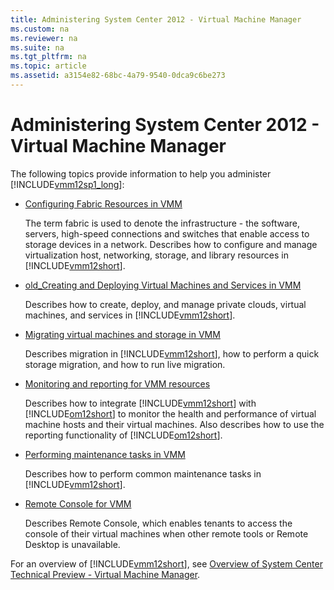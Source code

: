 ```yaml
---
title: Administering System Center 2012 - Virtual Machine Manager
ms.custom: na
ms.reviewer: na
ms.suite: na
ms.tgt_pltfrm: na
ms.topic: article
ms.assetid: a3154e82-68bc-4a79-9540-0dca9c6be273
---
```

# Administering System Center 2012 - Virtual Machine Manager
The following topics provide information to help you administer [!INCLUDE[vmm12sp1_long](Token/vmm12sp1_long_md.md)]:

-   [Configuring Fabric Resources in VMM](Configuring-Fabric-Resources-in-VMM.md)

    The term fabric is used to denote the infrastructure \- the software, servers, high\-speed connections and switches that enable access to storage devices in a network. Describes how to configure and manage virtualization host, networking, storage, and library resources in [!INCLUDE[vmm12short](Token/vmm12short_md.md)].

-   [old_Creating and Deploying Virtual Machines and Services in VMM](old_Creating-and-Deploying-Virtual-Machines-and-Services-in-VMM.md)

    Describes how to create, deploy, and manage private clouds, virtual machines, and services in [!INCLUDE[vmm12short](Token/vmm12short_md.md)].

-   [Migrating virtual machines and storage in VMM](Migrating-virtual-machines-and-storage-in-VMM.md)

    Describes migration in [!INCLUDE[vmm12short](Token/vmm12short_md.md)], how to perform a quick storage migration, and how to run live migration.

-   [Monitoring and reporting for VMM resources](Monitoring-and-reporting-for-VMM-resources.md)

    Describes how to integrate [!INCLUDE[vmm12short](Token/vmm12short_md.md)] with [!INCLUDE[om12short](Token/om12short_md.md)] to monitor the health and performance of virtual machine hosts and their virtual machines. Also describes how to use the reporting functionality of [!INCLUDE[om12short](Token/om12short_md.md)].

-   [Performing maintenance tasks in VMM](Performing-maintenance-tasks-in-VMM.md)

    Describes how to perform common maintenance tasks in [!INCLUDE[vmm12short](Token/vmm12short_md.md)].

-   [Remote Console for VMM](Remote-Console-for-VMM.md)

    Describes Remote Console, which enables tenants to access the console of their virtual machines when other remote tools or Remote Desktop is unavailable.

For an overview of [!INCLUDE[vmm12short](Token/vmm12short_md.md)], see [Overview of System Center Technical Preview - Virtual Machine Manager](Overview-of-System-Center-Technical-Preview---Virtual-Machine-Manager.md).



